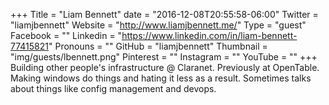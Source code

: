 +++
Title = "Liam Bennett"
date = "2016-12-08T20:55:58-06:00"
Twitter = "liamjbennett"
Website = "http://www.liamjbennett.me/"
Type = "guest"
Facebook = ""
Linkedin = "https://www.linkedin.com/in/liam-bennett-77415821"
Pronouns = ""
GitHub = "liamjbennett"
Thumbnail = "img/guests/lbennett.png"
Pinterest = ""
Instagram = ""
YouTube = ""
+++
Building other people&#39;s infrastructure @ Claranet. Previously at OpenTable. Making windows do things and hating it less as a result. Sometimes talks about things like config management and devops.
